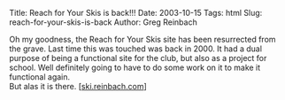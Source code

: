 Title: Reach for Your Skis is back!!!
Date: 2003-10-15
Tags: html
Slug: reach-for-your-skis-is-back
Author: Greg Reinbach

Oh my goodness, the Reach for Your Skis site has been resurrected from the grave. Last time this was touched was back in 2000. It had a dual purpose of being a functional site for the club, but also as a project for school. Well definitely going to have to do some work  on it to make it functional again.<br />
But alas it is there.
[<a href="http://ski.reinbach.com">ski.reinbach.com</a>]

